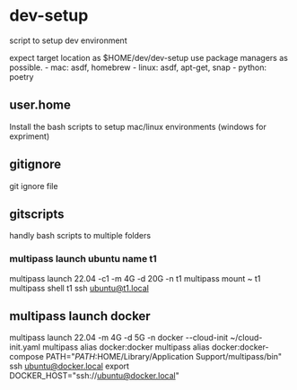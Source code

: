 # dev-setup
script to setup dev environment

expect target location as $HOME/dev/dev-setup
use package managers as possible.
    - mac: asdf, homebrew
    - linux: asdf, apt-get, snap
    - python: poetry

## user.home
Install the bash scripts to setup mac/linux environments (windows for expriment)

## gitignore
git ignore file

## gitscripts
handly bash scripts to multiple folders

### multipass launch ubuntu name t1
multipass launch 22.04 -c1 -m 4G -d 20G -n t1
multipass mount ~ t1
multipass shell t1
ssh ubuntu@t1.local


## multipass launch docker
multipass launch 22.04 -m 4G -d 5G -n docker --cloud-init ~/cloud-init.yaml
multipass alias docker:docker
multipass alias docker:docker-compose
PATH="$PATH:$HOME/Library/Application Support/multipass/bin"
ssh ubuntu@docker.local
export DOCKER_HOST="ssh://ubuntu@docker.local"
